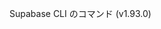 <!--
title:   Supabase CLI のコマンド (v1.93.0)
tags:    CLI,Supabase
id:      b84c071415eeebb4a252
private: true
-->
Supabase CLI のコマンド (v1.93.0)